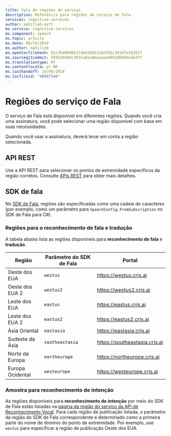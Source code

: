 ```yaml
---
title: Fala de regiões de serviço
description: Referência para regiões do serviço de fala.
services: cognitive-services
author: mahilleb-msft
ms.service: cognitive-services
ms.component: speech
ms.topic: article
ms.date: 09/24/2018
ms.author: mahilleb
ms.openlocfilehash: 01c76d80d6b2fd64165b126df01c391d7e18292f
ms.sourcegitcommit: 55952b90dc3935a8ea8baeaae9692dbb9bedb47f
ms.translationtype: HT
ms.contentlocale: pt-BR
ms.lasthandoff: 10/09/2018
ms.locfileid: "48887540"
---
```

# <a name="regions-of-the-speech-service"></a>Regiões do serviço de Fala

O serviço de Fala está disponível em diferentes regiões.
Quando você cria uma assinatura, você pode selecionar uma região disponível com base em suas necessidades.

Quando você usar a assinatura, deverá levar em conta a região selecionada.

## <a name="rest-api"></a>API REST

Use a API REST para selecionar os pontos de extremidade específicos da região corretos.
Consulte [APIs REST](rest-apis.md) para obter mais detalhes.

## <a name="speech-sdk"></a>SDK de fala

No [SDK de Fala](speech-sdk.md), regiões são especificadas como uma cadeia de caracteres (por exemplo, como um parâmetro para `SpeechConfig.FromSubscription` no SDK de Fala para C#).

### <a name="regions-for-speech-recognition-and-translation"></a>Regiões para o reconhecimento de fala e tradução

A tabela abaixo lista as regiões disponíveis para **reconhecimento de fala** e **tradução**.

  Região | Parâmetro do SDK de Fala | Portal
 ------|-------|--------
 Oeste dos EUA | `westus` | https://westus.cris.ai
 Oeste dos EUA 2 | `westus2` | https://westus2.cris.ai 
 Leste dos EUA | `eastus` | https://eastus.cris.ai
 Leste dos EUA 2 | `eastus2` | https://eastus2.cris.ai
 Ásia Oriental | `eastasia` | https://eastasia.cris.ai
 Sudeste da Ásia | `southeastasia` | https://southeastasia.cris.ai
 Norte da Europa | `northeurope` | https://northeurope.cris.ai
 Europa Ocidental | `westeurope` | https://westeurope.cris.ai


### <a name="regions-for-intent-recognition"></a>Amostra para reconhecimento de intenção

As regiões disponíveis para **reconhecimento de intenção** por meio do SDK de Fala estão listadas na [página da região do serviço da API de Reconhecimento Vocal](/azure/cognitive-services/luis/luis-reference-regions).
Para cada região de publicação listada, o parâmetro da região do SDK de Fala correspondente é determinado como a primeira parte do nome de domínio do ponto de extremidade.
Por exemplo, use `westus` para especificar a região de publicação Oeste dos EUA.
